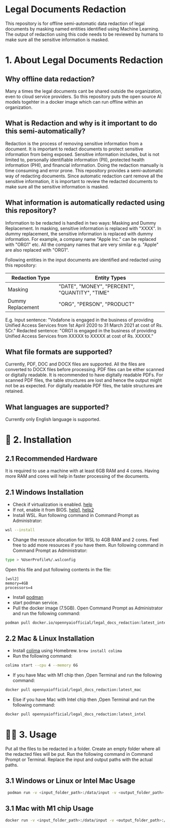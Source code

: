 # Legal Documents Redaction
This repository is for offline semi-automatic data redaction of legal documents by masking named entities identified using Machine Learning. The output of redaction using this code needs to be reviewed by humans to make sure all the sensitive information is masked.


#  1. About Legal Documents Redaction
## Why offline data redaction?
Many a times the legal documents cant be shared outside the organization, even to cloud service providers. So this repository puts the open source AI models togehter in a docker image which can run offline within an organization.

## What is Redaction and why is it important to do this semi-automatically?
Redaction is the process of removing sensitive information from a document. It is important to redact documents to protect sensitive information from being exposed. Sensitive information includes, but is not limited to, personally identifiable information (PII), protected health information (PHI), and financial information.
Doing the redaction manually is time consuming and error prone. This repository provides a semi-automatic way of redacting documents. Since automatic redaction cant remove all the sensitive information, it is important to review the redacted documents to make sure all the sensitive information is masked.

## What information is automatically redacted using this repository?
Information to be redacted is handled in two ways: Masking and Dummy Replacement. In masking, sensitive information is replaced with "XXXX". In dummy replacement, the sensitive information is replaced with dummy information. For example, a company name "Apple Inc." can be replaced with "ORG1" etc. All the company names that are very similar e.g. "Apple" are also replaced with "ORG1".

Following entities in the input documents are identified and redacted using this repository:

| Redaction Type    | Entity Types                                   |
|-------------------|------------------------------------------------|
| Masking           | "DATE", "MONEY", "PERCENT", "QUANTITY", "TIME" |
| Dummy Replacement | "ORG", "PERSON", "PRODUCT"                     |

E.g. Input sentence: "Vodafone is engaged in the business of providing Unified Access Services from 1st April 2020 to 31 March 2021 at cost of Rs. 5Cr."
Redacted sentence: "ORG1 is engaged in the business of providing Unified Access Services from XXXXX to XXXXX at cost of Rs. XXXXX."

## What file formats are supported?
Currently, PDF, DOC and DOCX files are supported. All the files are converted to DOCX files before processing.
PDF files can be either scanned or digitally readable. It is recommended to have digitally readable PDFs. For scanned PDF files, the table structures are lost and hence the output might not be as expected. For digitally readable PDF files, the table structures are retained.

## What languages are supported?
Currently only English language is supported.

# 🔧 2. Installation
## 2.1 Recommended Hardware
It is required to use a machine with at least 6GB RAM and 4 cores. Having more RAM and cores will help in faster processing of the documents. 
## 2.1 Windows Installation
- Check if virtualization is enabled. [help](https://youtu.be/X2fKuPS3yIM) 
- If not, enable it from BIOS. [help1](https://support.microsoft.com/en-us/windows/enable-virtualization-on-windows-11-pcs-c5578302-6e43-4b4b-a449-8ced115f58e1), [help2](https://www.simplilearn.com/enable-virtualization-windows-10-article)
- Install WSL. Run following command in Command Prompt as Administrator:
```bash
wsl --install
```
- Change the resouce allocation for WSL to 4GB RAM and 2 cores. Feel free to add more resources if you have them. Run following command in Command Prompt as Administrator: 
```bash
type > %UserProfile%/.wslconfig
```
Open this file and put following contents in the file:
```
[wsl2]
memory=4GB
processors=4
```

- Install [podman](https://podman.io/)
- start podman service.
- Pull the docker image (7.5GB). Open Command Prompt as Administrator and run the following command:
```bash
podman pull docker.io/opennyaiofficial/legal_docs_redaction:latest_intel
```

## 2.2 Mac & Linux Installation
- Install [colima](https://github.com/abiosoft/colima) using Homebrew. ```brew install colima```
- Run the following command:
```bash
colima start --cpu 4 --memory 6G
```
- If you have Mac with M1 chip then ,Open Terminal and run the following command:
```bash
docker pull opennyaiofficial/legal_docs_redaction:latest_mac
```
- Else if you have Mac with Intel chip then ,Open Terminal and run the following command: 
```bash
docker pull opennyaiofficial/legal_docs_redaction:latest_intel
```

# 👩‍💻 3. Usage
Put all the files to be redacted in a folder. Create an empty folder where all the redacted files will be put.
Run the following command in Command Prompt or Terminal. Replace the input and output paths with the actual paths.
## 3.1 Windows or Linux or Intel Mac Usage
```bash
 podman run -v <input_folder_path>:/data/input -v <output_folder_path>:/data/output --rm opennyaiofficial/legal_docs_redaction:latest_intel
 ```

## 3.1 Mac with M1 chip Usage
```bash
docker run -v <input_folder_path>:/data/input -v <output_folder_path>:/data/output --rm opennyaiofficial/legal_docs_redaction:latest_mac
```